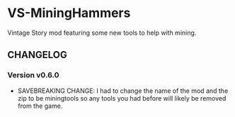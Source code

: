 # VS-MiningHammers
Vintage Story mod featuring some new tools to help with mining.

## CHANGELOG

### Version v0.6.0
* SAVEBREAKING CHANGE: I had to change the name of the mod and the zip to be miningtools so any tools you had before will likely be removed from the game.

